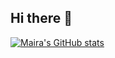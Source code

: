 ## Hi there 👋
[![Maira's GitHub stats](https://github-readme-stats.vercel.app/api?username=mpm2212)](https://github.com/mpm2212/github-readme-stats)
<!--
**mpm2212/mpm2212** is a ✨ _special_ ✨ repository because its `README.md` (this file) appears on your GitHub profile.

Here are some ideas to get you started:

- 🔭 I’m currently working on ...
- 🌱 I’m currently learning ...
- 👯 I’m looking to collaborate on ...
- 🤔 I’m looking for help with ...
- 💬 Ask me about ...
- 📫 How to reach me: ...
- 😄 Pronouns: ...
- ⚡ Fun fact: ...
-->
